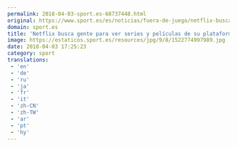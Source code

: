 ```yaml
---
permalink: 2018-04-03-sport.es-68737448.html
original: https://www.sport.es/es/noticias/fuera-de-juego/netflix-busca-gente-para-ver-series-peliculas-plataforma-que-aun-hayan-salido-6732107?utm_source=rss-noticias&utm_medium=feed&utm_campaign=fuera-de-juego
domain: sport.es
title: 'Netflix busca gente para ver series y películas de su plataforma que a'
image: https://estaticos.sport.es/resources/jpg/9/8/1522774997989.jpg
date: 2018-04-03 17:25:23
category: sport
translations: 
 - 'en'
 - 'de'
 - 'ru'
 - 'ja'
 - 'fr'
 - 'it'
 - 'zh-CN'
 - 'zh-TW'
 - 'ar'
 - 'pt'
 - 'hy'
---
```


